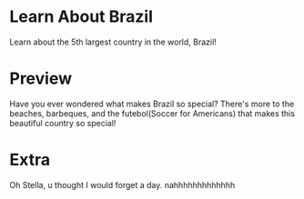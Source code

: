# Learn About Brazil
Learn about the 5th largest country in the world, Brazil!

# Preview
Have you ever wondered what makes Brazil so special? There's more to the beaches, barbeques, and the futebol(Soccer for Americans) that makes this beautiful country so special!

# Extra
Oh Stella, u thought I would forget a day. nahhhhhhhhhhhhh
